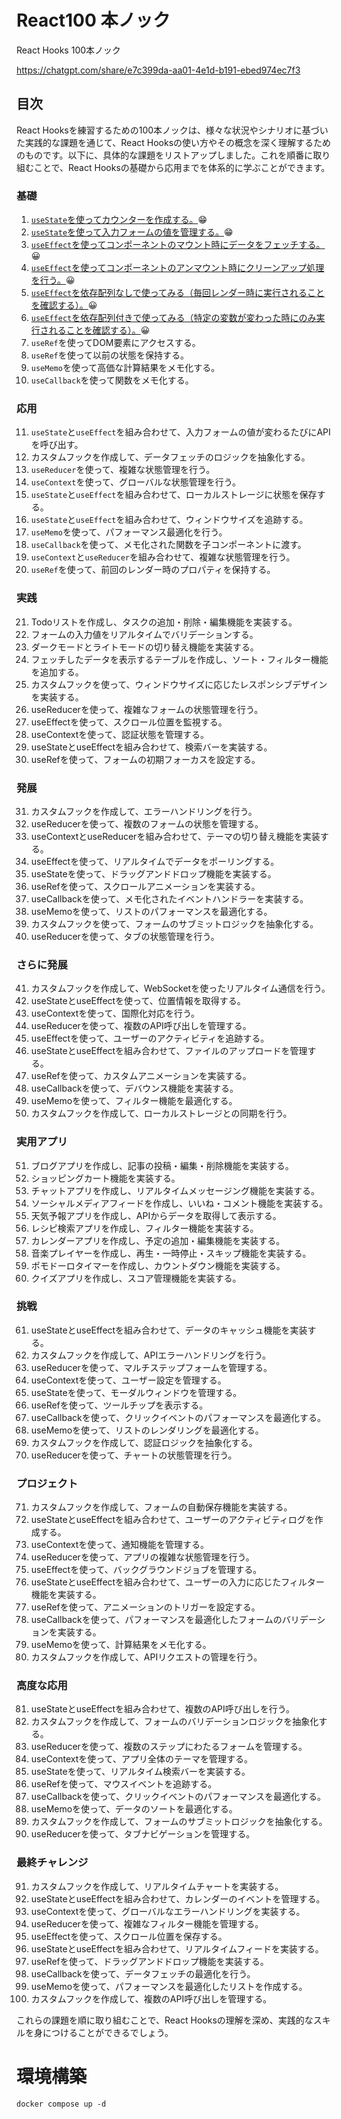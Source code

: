 # React100 本ノック
React Hooks 100本ノック

https://chatgpt.com/share/e7c399da-aa01-4e1d-b191-ebed974ec7f3

## 目次
React Hooksを練習するための100本ノックは、様々な状況やシナリオに基づいた実践的な課題を通じて、React Hooksの使い方やその概念を深く理解するためのものです。以下に、具体的な課題をリストアップしました。これを順番に取り組むことで、React Hooksの基礎から応用までを体系的に学ぶことができます。

### 基礎
1. [`useState`を使ってカウンターを作成する。](./MEMO/1.md)😁
2. [`useState`を使って入力フォームの値を管理する。](./MEMO/2.md)😁
3. [`useEffect`を使ってコンポーネントのマウント時にデータをフェッチする。](./MEMO/3.md)😀
4. [`useEffect`を使ってコンポーネントのアンマウント時にクリーンアップ処理を行う。](./MEMO/4.md)😀
5. [`useEffect`を依存配列なしで使ってみる（毎回レンダー時に実行されることを確認する）。](./MEMO/5.md)😀
6. [`useEffect`を依存配列付きで使ってみる（特定の変数が変わった時にのみ実行されることを確認する）。](./MEMO/6.md)😀
7. `useRef`を使ってDOM要素にアクセスする。
8. `useRef`を使って以前の状態を保持する。
9. `useMemo`を使って高価な計算結果をメモ化する。
10. `useCallback`を使って関数をメモ化する。

### 応用
11. `useState`と`useEffect`を組み合わせて、入力フォームの値が変わるたびにAPIを呼び出す。
12. カスタムフックを作成して、データフェッチのロジックを抽象化する。
13. `useReducer`を使って、複雑な状態管理を行う。
14. `useContext`を使って、グローバルな状態管理を行う。
15. `useState`と`useEffect`を組み合わせて、ローカルストレージに状態を保存する。
16. `useState`と`useEffect`を組み合わせて、ウィンドウサイズを追跡する。
17. `useMemo`を使って、パフォーマンス最適化を行う。
18. `useCallback`を使って、メモ化された関数を子コンポーネントに渡す。
19. `useContext`と`useReducer`を組み合わせて、複雑な状態管理を行う。
20. `useRef`を使って、前回のレンダー時のプロパティを保持する。

### 実践
21. Todoリストを作成し、タスクの追加・削除・編集機能を実装する。
22. フォームの入力値をリアルタイムでバリデーションする。
23. ダークモードとライトモードの切り替え機能を実装する。
24. フェッチしたデータを表示するテーブルを作成し、ソート・フィルター機能を追加する。
25. カスタムフックを使って、ウィンドウサイズに応じたレスポンシブデザインを実装する。
26. useReducerを使って、複雑なフォームの状態管理を行う。
27. useEffectを使って、スクロール位置を監視する。
28. useContextを使って、認証状態を管理する。
29. useStateとuseEffectを組み合わせて、検索バーを実装する。
30. useRefを使って、フォームの初期フォーカスを設定する。

### 発展
31. カスタムフックを作成して、エラーハンドリングを行う。
32. useReducerを使って、複数のフォームの状態を管理する。
33. useContextとuseReducerを組み合わせて、テーマの切り替え機能を実装する。
34. useEffectを使って、リアルタイムでデータをポーリングする。
35. useStateを使って、ドラッグアンドドロップ機能を実装する。
36. useRefを使って、スクロールアニメーションを実装する。
37. useCallbackを使って、メモ化されたイベントハンドラーを実装する。
38. useMemoを使って、リストのパフォーマンスを最適化する。
39. カスタムフックを使って、フォームのサブミットロジックを抽象化する。
40. useReducerを使って、タブの状態管理を行う。

### さらに発展
41. カスタムフックを作成して、WebSocketを使ったリアルタイム通信を行う。
42. useStateとuseEffectを使って、位置情報を取得する。
43. useContextを使って、国際化対応を行う。
44. useReducerを使って、複数のAPI呼び出しを管理する。
45. useEffectを使って、ユーザーのアクティビティを追跡する。
46. useStateとuseEffectを組み合わせて、ファイルのアップロードを管理する。
47. useRefを使って、カスタムアニメーションを実装する。
48. useCallbackを使って、デバウンス機能を実装する。
49. useMemoを使って、フィルター機能を最適化する。
50. カスタムフックを作成して、ローカルストレージとの同期を行う。

### 実用アプリ
51. ブログアプリを作成し、記事の投稿・編集・削除機能を実装する。
52. ショッピングカート機能を実装する。
53. チャットアプリを作成し、リアルタイムメッセージング機能を実装する。
54. ソーシャルメディアフィードを作成し、いいね・コメント機能を実装する。
55. 天気予報アプリを作成し、APIからデータを取得して表示する。
56. レシピ検索アプリを作成し、フィルター機能を実装する。
57. カレンダーアプリを作成し、予定の追加・編集機能を実装する。
58. 音楽プレイヤーを作成し、再生・一時停止・スキップ機能を実装する。
59. ポモドーロタイマーを作成し、カウントダウン機能を実装する。
60. クイズアプリを作成し、スコア管理機能を実装する。

### 挑戦
61. useStateとuseEffectを組み合わせて、データのキャッシュ機能を実装する。
62. カスタムフックを作成して、APIエラーハンドリングを行う。
63. useReducerを使って、マルチステップフォームを管理する。
64. useContextを使って、ユーザー設定を管理する。
65. useStateを使って、モーダルウィンドウを管理する。
66. useRefを使って、ツールチップを表示する。
67. useCallbackを使って、クリックイベントのパフォーマンスを最適化する。
68. useMemoを使って、リストのレンダリングを最適化する。
69. カスタムフックを作成して、認証ロジックを抽象化する。
70. useReducerを使って、チャートの状態管理を行う。

### プロジェクト
71. カスタムフックを作成して、フォームの自動保存機能を実装する。
72. useStateとuseEffectを組み合わせて、ユーザーのアクティビティログを作成する。
73. useContextを使って、通知機能を管理する。
74. useReducerを使って、アプリの複雑な状態管理を行う。
75. useEffectを使って、バックグラウンドジョブを管理する。
76. useStateとuseEffectを組み合わせて、ユーザーの入力に応じたフィルター機能を実装する。
77. useRefを使って、アニメーションのトリガーを設定する。
78. useCallbackを使って、パフォーマンスを最適化したフォームのバリデーションを実装する。
79. useMemoを使って、計算結果をメモ化する。
80. カスタムフックを作成して、APIリクエストの管理を行う。

### 高度な応用
81. useStateとuseEffectを組み合わせて、複数のAPI呼び出しを行う。
82. カスタムフックを作成して、フォームのバリデーションロジックを抽象化する。
83. useReducerを使って、複数のステップにわたるフォームを管理する。
84. useContextを使って、アプリ全体のテーマを管理する。
85. useStateを使って、リアルタイム検索バーを実装する。
86. useRefを使って、マウスイベントを追跡する。
87. useCallbackを使って、クリックイベントのパフォーマンスを最適化する。
88. useMemoを使って、データのソートを最適化する。
89. カスタムフックを作成して、フォームのサブミットロジックを抽象化する。
90. useReducerを使って、タブナビゲーションを管理する。

### 最終チャレンジ
91. カスタムフックを作成して、リアルタイムチャートを実装する。
92. useStateとuseEffectを組み合わせて、カレンダーのイベントを管理する。
93. useContextを使って、グローバルなエラーハンドリングを実装する。
94. useReducerを使って、複雑なフィルター機能を管理する。
95. useEffectを使って、スクロール位置を保存する。
96. useStateとuseEffectを組み合わせて、リアルタイムフィードを実装する。
97. useRefを使って、ドラッグアンドドロップ機能を実装する。
98. useCallbackを使って、データフェッチの最適化を行う。
99. useMemoを使って、パフォーマンスを最適化したリストを作成する。
100. カスタムフックを作成して、複数のAPI呼び出しを管理する。

これらの課題を順に取り組むことで、React Hooksの理解を深め、実践的なスキルを身につけることができるでしょう。


# 環境構築

```
docker compose up -d
```
